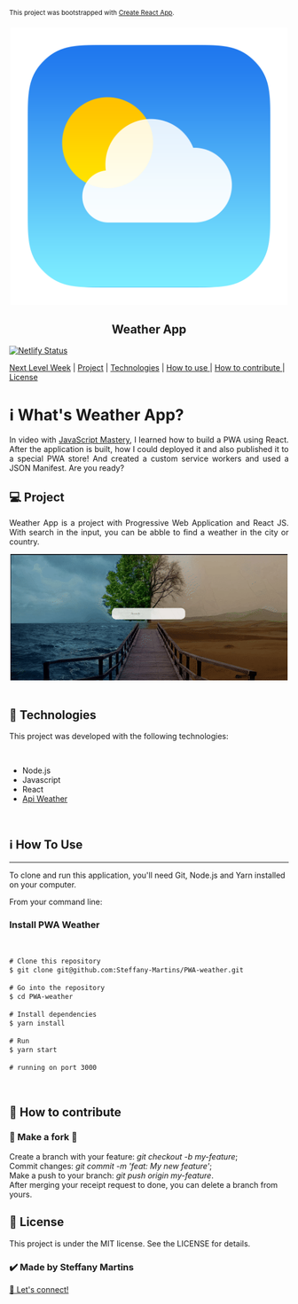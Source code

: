 <sup>This project was bootstrapped with [Create React App](https://github.com/facebook/create-react-app).</sup>



<p align="center"> 
<img src="https://github.com/Steffany-Martins/PWA-weather/blob/master/public/images/logo.png" width="500"  alt="logo PWA weather">
  
</p>
<h2 align="center">Weather App</h2>

[![Netlify Status](https://api.netlify.com/api/v1/badges/0056fd0d-4707-4b1d-8b79-3defcbf2e565/deploy-status)](https://app.netlify.com/sites/weather-app-full-pwa/deploys)
<br>

<a href="#NLW">Next Level Week</a>   |  <a href="#Project">  Project</a>   |   <a href="#Tech"> Technologies</a>     |  <a href="#HowtoUse">  How to use </a>   | <a href="#HowtoContribute">   How to contribute </a>  | <a href="#License">   License </a>



<h1 id="NLW">ℹ️ What's Weather App?</h1>

<p align="justify">In video with <a href="https://www.youtube.com/watch?v=IaJqMcOMuDM">JavaScript Mastery</a>, I learned how to build a PWA using React. After the application is built, how I could deployed it and also published it to a special PWA store! And created a custom service workers and used a JSON Manifest. Are you ready?
<p>



<h2 id="Project">💻 Project</h2>

<p align="justify">Weather App is a project with Progressive Web Application and React JS. With search in the input, you can be abble to find a weather in the city or country. </p>
<div align="center">
<img src="https://github.com/Steffany-Martins/PWA-weather/blob/master/chrome-capture.gif" alt="Weather app working in search gift"/>
</div>
<br>

<h2 id="Tech">🚀 Technologies</h2>
<p>This project was developed with the following technologies:</p>
<br>
<ul>
<li>Node.js</li>
<li>Javascript</li>
<li>React</li>
  <li><a href="https://openweathermap.org/api/one-call-api?gclid=Cj0KCQjwpNr4BRDYARIsAADIx9ymQIrFDEgMDrxTupCx4mZDTXHqoqdtZGRiUQrTZrBUgwq6BMlLgygaAtaYEALw_wcB">Api Weather</a> </li>


</ul>
<br>
<h2 id="HowtoUse">ℹ️ How To Use</h2>
<hr>
<p>To clone and run this application, you'll need Git, Node.js and Yarn installed on your computer.</p>

<p>From your command line:</p>


<h3>Install PWA Weather</h3>

<br>

```
# Clone this repository
$ git clone git@github.com:Steffany-Martins/PWA-weather.git

# Go into the repository
$ cd PWA-weather

# Install dependencies
$ yarn install

# Run
$ yarn start

# running on port 3000
```
<br>



<h2 id="HowtoContribute">🤔 How to contribute</h2>

<h3>🔀 Make a fork 🔀</h3>

Create a branch with your feature: <i>git checkout -b my-feature</i>;<br>
Commit changes: <i>git commit -m 'feat: My new feature'</i>;<br>
Make a push to your branch: <i>git push origin my-feature</i>.<br>
After merging your receipt request to done, you can delete a branch from yours.

<h2 id="License">📝 License </h2
<p>This project is under the MIT license. See the LICENSE for details.</p>

<h3>✔️ Made by Steffany Martins </h3> <a href="https://www.linkedin.com/in/steffanymartinssoares/">👋 Let's connect!</a>

